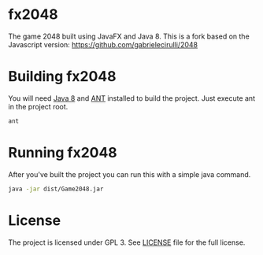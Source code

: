 fx2048
======

The game 2048 built using JavaFX and Java 8. This is a fork based on the
Javascript version: https://github.com/gabrielecirulli/2048

Building fx2048
====================

You will need [Java 8](http://www.oracle.com/technetwork/java/javase/downloads/index.html)
and [ANT](http://ant.apache.org/) installed to build the project. Just
execute ant in the project root.

```bash
ant
```

Running fx2048
===================

After you've built the project you can run this with a simple java command.

```bash
java -jar dist/Game2048.jar
```

License
===================

The project is licensed under GPL 3. See [LICENSE](https://raw.githubusercontent.com/brunoborges/fx2048/master/LICENSE)
file for the full license.
